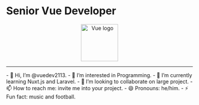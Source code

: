 # Senior Vue Developer
<p align="center"><img width="100" src="https://vuejs.org/images/logo.png" alt="Vue logo"></p>
<hr>
- 👋 Hi, I’m @vuedev2113.
- 👀 I’m interested in Programming.
- 🌱 I’m currently learning Nuxt.js and Laravel.
- 💞️ I’m looking to collaborate on large project.
- 📫 How to reach me: invite me into your project.
- 😄 Pronouns: he/him.
- ⚡ Fun fact: music and football.

<!---
vuedev2113/vuedev2113 is a ✨ special ✨ repository because its `README.md` (this file) appears on your GitHub profile.
You can click the Preview link to take a look at your changes.
--->
